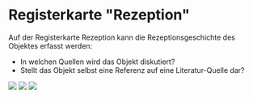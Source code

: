 # Registerkarte "Rezeption"

Auf der Registerkarte Rezeption kann die Rezeptionsgeschichte des Objektes erfasst werden:

- In welchen Quellen wird das Objekt diskutiert?
- Stellt das Objekt selbst eine Referenz auf eine Literatur-Quelle dar?

![](../../../assets/musdb/objects-edit/Reiter/Reiter-Rezeption.avif)
![](../../../assets/musdb/objects-edit/Reiter/Reiter-Rezeption-Verknuepfen.avif)
![](../../../assets/musdb/objects-edit/Reiter/Reiter-Rezeption-Auswahl-aus-Liste.avif)

